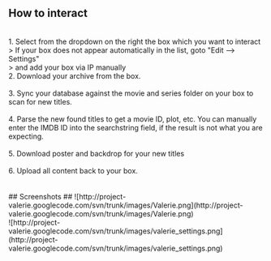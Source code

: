 ## How to interact ##
<br />
1. Select from the dropdown on the right the box which you want to interact <br />
> If your box does not appear automatically in the list, goto "Edit --> Settings" <br />
> and add your box via IP manually
<br />
2. Download your archive from the box.<br />
<br />
3. Sync your database against the movie and series folder on your box to scan
for new titles.<br />
<br />
4. Parse the new found titles to get a movie ID, plot, etc.
You can manually enter the IMDB ID into the searchstring field, if the result
is not what you are expecting.<br />
<br />
5. Download poster and backdrop for your new titles<br />
<br />
6. Upload all content back to your box.<br />
<br />
<br />
## Screenshots ##
![http://project-valerie.googlecode.com/svn/trunk/images/Valerie.png](http://project-valerie.googlecode.com/svn/trunk/images/Valerie.png) <br />
![http://project-valerie.googlecode.com/svn/trunk/images/valerie_settings.png](http://project-valerie.googlecode.com/svn/trunk/images/valerie_settings.png)